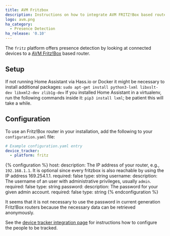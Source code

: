```yaml
---
title: AVM Fritzbox
description: Instructions on how to integrate AVM FRITZ!Box based routers into Home Assistant.
logo: avm.png
ha_category:
  - Presence Detection
ha_release: '0.10'
---
```


The `fritz` platform offers presence detection by looking at connected devices to a [AVM Fritz!Box](https://avm.de/produkte/fritzbox/) based router.

## Setup

<div class='note warning'>
If not running Home Assistant via Hass.io or Docker it might be necessary to install additional packages: <code>sudo apt-get install python3-lxml libxslt-dev libxml2-dev zlib1g-dev</code>
If you installed Home Assistant in a virtualenv, run the following commands inside it: <code>pip3 install lxml</code>; be patient this will take a while.</div>

## Configuration

To use an Fritz!Box router in your installation, add the following to your `configuration.yaml` file:

```yaml
# Example configuration.yaml entry
device_tracker:
  - platform: fritz
```

{% configuration %}
host:
  description: The IP address of your router, e.g., `192.168.1.1`. It is optional since every fritzbox is also reachable by using the IP address 169.254.1.1.
  required: false
  type: string
username:
  description: The username of an user with administrative privileges, usually `admin`.
  required: false
  type: string
password:
  description: The password for your given admin account.
  required: false
  type: string
{% endconfiguration %}

<div class='note'>
It seems that it is not necessary to use the password in current generation Fritz!Box routers because the necessary data can be retrieved anonymously.
</div>

See the [device tracker integration page](/integrations/device_tracker/) for instructions how to configure the people to be tracked.
